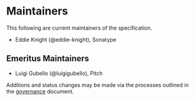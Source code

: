 # Maintainers

This following are current maintainers of the specification. 

- Eddie Knight (@eddie-knight), Sonatype

## Emeritus Maintainers

- Luigi Gubello (@luigigubello), Pitch

Additions and status changes may be made via the processes outlined in the [governance](/GOVERNANCE.md) document.